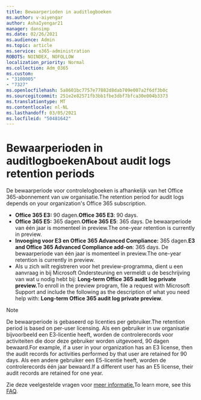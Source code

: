 ```yaml
---
title: Bewaarperioden in auditlogboeken
ms.author: v-aiyengar
author: AshaIyengar21
manager: dansimp
ms.date: 02/26/2021
ms.audience: Admin
ms.topic: article
ms.service: o365-administration
ROBOTS: NOINDEX, NOFOLLOW
localization_priority: Normal
ms.collection: Adm_O365
ms.custom:
- "3100005"
- "7327"
ms.openlocfilehash: 5a8601bc7757e77882d8dab709e007a2f6df3b0c
ms.sourcegitcommit: 251e2e82571fb3bb1fbe3dbf7bfca30e004b3373
ms.translationtype: MT
ms.contentlocale: nl-NL
ms.lasthandoff: 03/05/2021
ms.locfileid: "50481642"
---
```

# <a name="about-audit-logs-retention-periods"></a><span data-ttu-id="8966e-102">Bewaarperioden in auditlogboeken</span><span class="sxs-lookup"><span data-stu-id="8966e-102">About audit logs retention periods</span></span>

<span data-ttu-id="8966e-103">De bewaarperiode voor controlelogboeken is afhankelijk van het Office 365-abonnement van uw organisatie.</span><span class="sxs-lookup"><span data-stu-id="8966e-103">The retention period for audit logs depends on your organization's Office 365 subscription.</span></span>

- <span data-ttu-id="8966e-104">**Office 365 E3:** 90 dagen.</span><span class="sxs-lookup"><span data-stu-id="8966e-104">**Office 365 E3**: 90 days.</span></span>
- <span data-ttu-id="8966e-105">**Office 365 E5:** 365 dagen.</span><span class="sxs-lookup"><span data-stu-id="8966e-105">**Office 365 E5**: 365 days.</span></span> <span data-ttu-id="8966e-106">De bewaarperiode van één jaar is momenteel in preview.</span><span class="sxs-lookup"><span data-stu-id="8966e-106">The one-year retention is currently in preview.</span></span>
- <span data-ttu-id="8966e-107">**Invoeging voor E3 en Office 365 Advanced Compliance:** 365 dagen.</span><span class="sxs-lookup"><span data-stu-id="8966e-107">**E3 and Office 365 Advanced Compliance add-on**: 365 days.</span></span> <span data-ttu-id="8966e-108">De bewaarperiode van één jaar is momenteel in preview.</span><span class="sxs-lookup"><span data-stu-id="8966e-108">The one-year retention is currently in preview.</span></span>
- <span data-ttu-id="8966e-109">Als u zich wilt registreren voor het preview-programma, dient u een aanvraag in bij Microsoft Ondersteuning en vermeldt u de beschrijving van wat u nodig hebt bij: **Long-term Office 365 audit log private preview.**</span><span class="sxs-lookup"><span data-stu-id="8966e-109">To enroll in the preview program, file a request with Microsoft Support and include the following as the description of what you need help with: **Long-term Office 365 audit log private preview**.</span></span>
> [!NOTE]
> <span data-ttu-id="8966e-110">De bewaarperiode is gebaseerd op licenties per gebruiker.</span><span class="sxs-lookup"><span data-stu-id="8966e-110">The retention period is based on per-user licensing.</span></span> <span data-ttu-id="8966e-111">Als een gebruiker in uw organisatie bijvoorbeeld een E3-licentie heeft, worden de controlerecords voor activiteiten die door deze gebruiker worden uitgevoerd, 90 dagen bewaard.</span><span class="sxs-lookup"><span data-stu-id="8966e-111">For example, if a user in your organization has an E3 license, then the audit records for activities performed by that user are retained for 90 days.</span></span> <span data-ttu-id="8966e-112">Als een andere gebruiker een E5-licentie heeft, worden de controlerecords één jaar bewaard.</span><span class="sxs-lookup"><span data-stu-id="8966e-112">If a different user has an E5 license, their audit records are retained for one year.</span></span>

<span data-ttu-id="8966e-113">Zie deze veelgestelde vragen voor [meer informatie.](https://go.microsoft.com/fwlink/?linkid=2115336)</span><span class="sxs-lookup"><span data-stu-id="8966e-113">To learn more, see this [FAQ](https://go.microsoft.com/fwlink/?linkid=2115336).</span></span>